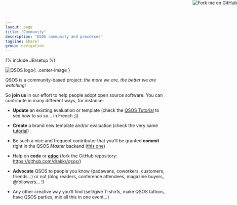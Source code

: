 ```yaml
---
layout: page
title: "Community"
description: "QSOS community and processes"
tagline: Share!
group: navigation
---
```

{% include JB/setup %}

![QSOS logo](https://raw.github.com/drakkr/QSOS/master/Docs/fr/Images/QSOS-small.png){: .center-image }

<a href="https://github.com/drakkr/QSOS/"><img style="position: absolute; top: 0; right: 0; border: 0;" src="https://s3.amazonaws.com/github/ribbons/forkme_right_gray_6d6d6d.png" alt="Fork me on GitHub"></a>


QSOS is a community-based project: _the more we are, the better we are watching_!

So __join us__ in our effort to help people adopt open source software. You can contribute in many different ways, for instance:

* __Update__ an existing evaluation or template (check the [QSOS Tutorial](http://dist.qsos.org/qsos-tutorial-2.0_en.pdf) to see how to so so... in French ;))

* __Create__ a brand new template and/or evaluation (check the very same [tutorial](http://dist.qsos.org/qsos-tutorial-2.0_en.pdf))

* Be such a nice and frequent contributor that you'll be granted __commit__ right in the QSOS _Master_ backend ([this one](http://master.o3s.qsos.org/))

* Help on __code__ or [__edoc__](http://edoc.qsos.org) (fork the GitHub repository: <https://github.com/drakkr/qsos/>)

* __Advocate__ QSOS to people you know (padawans, coworkers, customers, friends...) or not (blog readers, conference attendees, magazine buyers, @followers... !)

* Any other creative way you'll find (sell/give T-shirts, make QSOS tattoos, have QSOS parties, mix all this in one event...)
